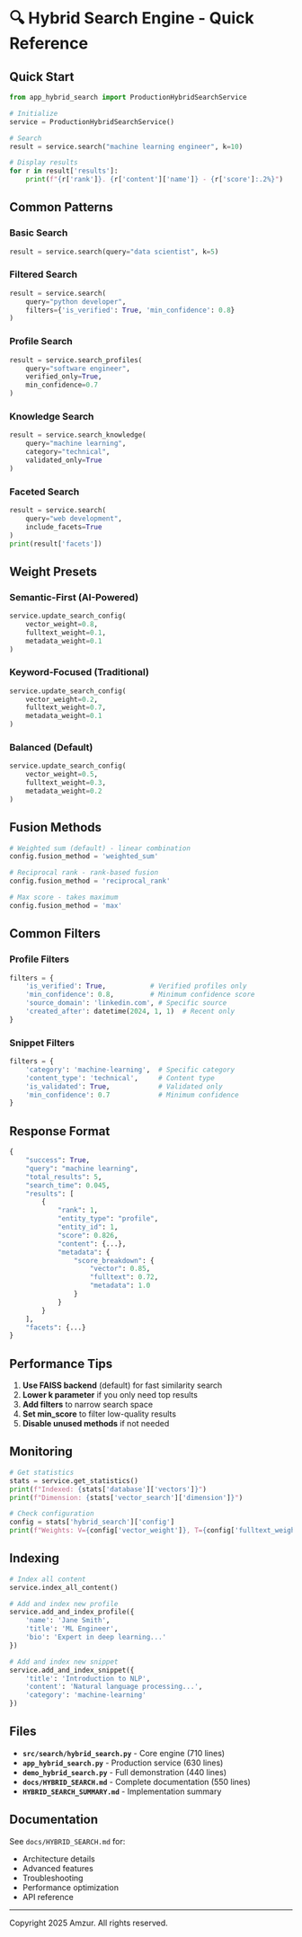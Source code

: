 # 🔍 Hybrid Search Engine - Quick Reference

## Quick Start

```python
from app_hybrid_search import ProductionHybridSearchService

# Initialize
service = ProductionHybridSearchService()

# Search
result = service.search("machine learning engineer", k=10)

# Display results
for r in result['results']:
    print(f"{r['rank']}. {r['content']['name']} - {r['score']:.2%}")
```

## Common Patterns

### Basic Search
```python
result = service.search(query="data scientist", k=5)
```

### Filtered Search
```python
result = service.search(
    query="python developer",
    filters={'is_verified': True, 'min_confidence': 0.8}
)
```

### Profile Search
```python
result = service.search_profiles(
    query="software engineer",
    verified_only=True,
    min_confidence=0.7
)
```

### Knowledge Search
```python
result = service.search_knowledge(
    query="machine learning",
    category="technical",
    validated_only=True
)
```

### Faceted Search
```python
result = service.search(
    query="web development",
    include_facets=True
)
print(result['facets'])
```

## Weight Presets

### Semantic-First (AI-Powered)
```python
service.update_search_config(
    vector_weight=0.8,
    fulltext_weight=0.1,
    metadata_weight=0.1
)
```

### Keyword-Focused (Traditional)
```python
service.update_search_config(
    vector_weight=0.2,
    fulltext_weight=0.7,
    metadata_weight=0.1
)
```

### Balanced (Default)
```python
service.update_search_config(
    vector_weight=0.5,
    fulltext_weight=0.3,
    metadata_weight=0.2
)
```

## Fusion Methods

```python
# Weighted sum (default) - linear combination
config.fusion_method = 'weighted_sum'

# Reciprocal rank - rank-based fusion
config.fusion_method = 'reciprocal_rank'

# Max score - takes maximum
config.fusion_method = 'max'
```

## Common Filters

### Profile Filters
```python
filters = {
    'is_verified': True,           # Verified profiles only
    'min_confidence': 0.8,         # Minimum confidence score
    'source_domain': 'linkedin.com', # Specific source
    'created_after': datetime(2024, 1, 1)  # Recent only
}
```

### Snippet Filters
```python
filters = {
    'category': 'machine-learning',  # Specific category
    'content_type': 'technical',     # Content type
    'is_validated': True,            # Validated only
    'min_confidence': 0.7            # Minimum confidence
}
```

## Response Format

```python
{
    "success": True,
    "query": "machine learning",
    "total_results": 5,
    "search_time": 0.045,
    "results": [
        {
            "rank": 1,
            "entity_type": "profile",
            "entity_id": 1,
            "score": 0.826,
            "content": {...},
            "metadata": {
                "score_breakdown": {
                    "vector": 0.85,
                    "fulltext": 0.72,
                    "metadata": 1.0
                }
            }
        }
    ],
    "facets": {...}
}
```

## Performance Tips

1. **Use FAISS backend** (default) for fast similarity search
2. **Lower k parameter** if you only need top results
3. **Add filters** to narrow search space
4. **Set min_score** to filter low-quality results
5. **Disable unused methods** if not needed

## Monitoring

```python
# Get statistics
stats = service.get_statistics()
print(f"Indexed: {stats['database']['vectors']}")
print(f"Dimension: {stats['vector_search']['dimension']}")

# Check configuration
config = stats['hybrid_search']['config']
print(f"Weights: V={config['vector_weight']}, T={config['fulltext_weight']}")
```

## Indexing

```python
# Index all content
service.index_all_content()

# Add and index new profile
service.add_and_index_profile({
    'name': 'Jane Smith',
    'title': 'ML Engineer',
    'bio': 'Expert in deep learning...'
})

# Add and index new snippet
service.add_and_index_snippet({
    'title': 'Introduction to NLP',
    'content': 'Natural language processing...',
    'category': 'machine-learning'
})
```

## Files

- **`src/search/hybrid_search.py`** - Core engine (710 lines)
- **`app_hybrid_search.py`** - Production service (630 lines)
- **`demo_hybrid_search.py`** - Full demonstration (440 lines)
- **`docs/HYBRID_SEARCH.md`** - Complete documentation (550 lines)
- **`HYBRID_SEARCH_SUMMARY.md`** - Implementation summary

## Documentation

See `docs/HYBRID_SEARCH.md` for:
- Architecture details
- Advanced features
- Troubleshooting
- Performance optimization
- API reference

---

Copyright 2025 Amzur. All rights reserved.
